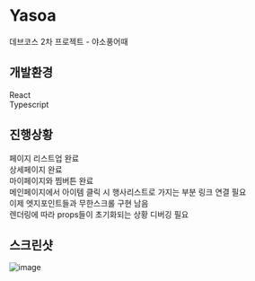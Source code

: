 # Yasoa
데브코스 2차 프로젝트 - 야소풍어때

## 개발환경
React<br>
Typescript

## 진행상황

페이지 리스트업 완료<br>
상세페이지 완료<br>
마이페이지와 찜버튼 완료<br>
메인페이지에서 아이템 클릭 시 행사리스트로 가지는 부분 링크 연결 필요<br>
이제 엣지포인트들과 무한스크롤 구현 남음<br>
렌더링에 따라 props들이 초기화되는 상황 디버깅 필요

## 스크린샷

![image](https://github.com/user-attachments/assets/28e35ed3-dfff-44e5-9d49-1aaed9239088)
